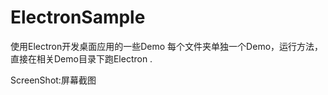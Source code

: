 # ElectronSample
使用Electron开发桌面应用的一些Demo
每个文件夹单独一个Demo，运行方法，直接在相关Demo目录下跑Electron .

ScreenShot:屏幕截图
